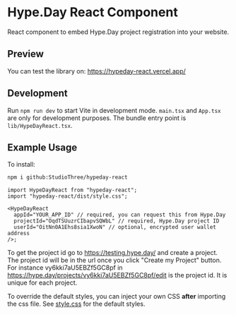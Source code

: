 # Hype.Day React Component

React component to embed Hype.Day project registration into your website.

## Preview

You can test the library on: https://hypeday-react.vercel.app/

## Development

Run `npm run dev` to start Vite in development mode. `main.tsx` and `App.tsx` are only for development purposes. The bundle entry point is `lib/HypeDayReact.tsx`.

## Example Usage

To install:

```bash
npm i github:StudioThree/hypeday-react
```

```tsx
import HypeDayReact from "hypeday-react";
import "hypeday-react/dist/style.css";

<HypeDayReact
  appId="YOUR_APP_ID" // required, you can request this from Hype.Day
  projectId="OqdTSUuzrCIbapvSQWbL" // required, Hype.Day project ID
  userId="OitNn0A1Ehs8sia1XwoN" // optional, encrypted user wallet address
/>;
```
To get the project id go to https://testing.hype.day/ and create a project. The project id will be in the url once you click "Create my Project" button. For instance vy6kki7aU5EBZf5GC8pf in https://hype.day/projects/vy6kki7aU5EBZf5GC8pf/edit is the project id. It is unique for each project.

To override the default styles, you can inject your own CSS **after** importing the css file. See [style.css](src/lib/style.css) for the default styles.
